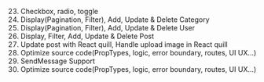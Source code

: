 <!--
1. Cài đặt Project Boilerplate Monkey Blogging
2. Thiết lập Firebase
3. Thiết lập Routes
4. Viết auth-context để lưu trữ thông tin User
5. Code trang SignUp - UI
6. Code trang Login UI
7. Layout Home
8. HomePage UI
9. All Post UI
10. Details Blog UI
11. Detail Lo trinh UI
12. Support UI
13. Add Post User UI
14. Add Post Admin UI
15. Add Category UI
16. Page Not Found
17. Add New User UI
18. Change PassWord UI
19. DashBoard Layout
20. DashBoard User
21. DashBoard Category
22. DashBoard Post
24. Add new post: overview, upload image, delete image, toggle hot, find category
-->

23. Checkbox, radio, toggle
24. Display(Pagination, Filter), Add, Update & Delete Category
25. Display(Pagination, Filter), Add, Update & Delete User
26. Display, Filter, Add, Update & Delete Post
27. Update post with React quill, Handle upload image in React quill
28. Optimize source code(PropTypes, logic, error boundary, routes, UI UX...)
29. SendMessage Support
30. Optimize source code(PropTypes, logic, error boundary, routes, UI UX...)

